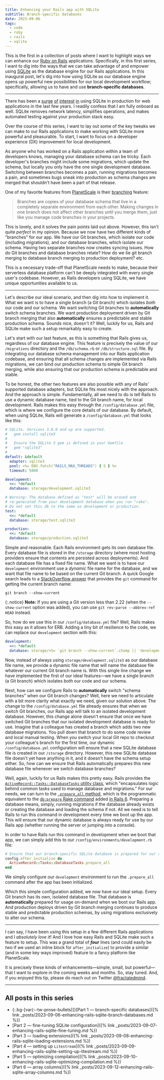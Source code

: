 ```yaml
---
title: Enhancing your Rails app with SQLite
subtitle: Branch-specific databases
date: 2023-09-06
tags:
  - code
  - ruby
  - rails
  - sqlite
---
```


This is the first in a collection of posts where I want to highlight ways we can enhance our [Ruby on Rails](https://rubyonrails.org) applications. Specifically, in this first series, I want to dig into the ways that we can take advantage of and empower using [SQLite](https://www.sqlite.org/index.html) as the database engine for our Rails applications. In this inaugural post, let's dig into how using SQLite as our database engine opens up powerful new possibilities for our local development workflow; specifically, allowing us to have and use **branch-specific databases**.

<!--/summary-->

- - -

There has been a [surge](https://tailscale.com/blog/database-for-2022/) [of](https://pretalx.com/djangocon-europe-2023/talk/J98ZTN/#:~:text=SQLite%20is%20a%20popular%20option,running%20your%20app%20in%20production.) [interest](https://news.ycombinator.com/item?id=20367679) [in](https://litestream.io/blog/why-i-built-litestream/#moving-to-sqlite) using SQLite in production for web applications in the last few years. I readily confess that I am fully onboard as well. SQLite removes network latency, simplifies operations, and makes automated testing against your production stack easy.

Over the course of this series, I want to lay out some of the key tweaks we can make to our Rails applications to make working with SQLite more powerful and pleasurable. To start, I want to focus on a developer experience (<abbr>DX</abbr>) improvement for local development.

As anyone who has worked on a Rails application within a team of developers knows, managing your database schema can be tricky. Each developer's branches might include some migrations, which update the schema, but locally you only have the one single development database. Switching between branches becomes a pain, running migrations becomes a pain, and sometimes bugs sneak into production as schema changes are merged that shouldn't have been a part of that release.

One of my favorite features from [PlanetScale](https://planetscale.com) is their [branching](https://planetscale.com/docs/onboarding/branching-and-deploy-requests) feature:

> Branches are copies of your database schema that live in a completely separate environment from each other. Making changes in one branch does not affect other branches until you merge them, just like you manage code branches in your projects.

This is lovely, and it solves the pain points laid out above. However, this isn't quite _perfect_ in my opinion. Because we now have two different kinds of "branches" for our app. We have our Git branches, which isolate our code (including migrations), and our database branches, which isolate our schema. Having two separate branches now creates syncing issues. How do Git branches and database branches relate? How do we tie git branch merging to database branch merging to production deployment? etc.

This is a necessary trade-off that PlanetScale needs to make, because their serverless database platform can't be deeply integrated with every single user's codebase. However, as Rails developers using SQLite, we have unique opportunities available to us.

- - -

Let's describe our ideal scenario, and then dig into how to implement it. What we want is to have a single branch (a Git branch) which isolates _both_ our code and our schema. We want switching Git branches to **automatically** switch schema branches. We want production deployment driven by Git branch merging that also **automatically** ensures a predictable and stable production schema. Sounds nice, doesn't it? Well, luckily for us, Rails and SQLite make such a setup remarkably easy to create.

Let's start with our last feature, as this is something that Rails gives us, regardless of our database engine. This feature is precisely the value of our `/migrations` directory and the `/db/schema.rb` or `/db/structure.sql` file. By integrating our database schema management into our Rails application codebase, and ensuring that all schema changes are implemented via Rails migrations, we can bind our production schema to simple Git branch merging, while also ensuring that our production schema is predictable and stable.

To be honest, the other two features are also possible with any of Rails' supported database adapters, but SQLite fits most nicely with the approach. And the approach is simple. Fundamentally, all we need to do is tell Rails to use a dynamic database name, tied to the Git branch name, for local development. Rails makes this easy through the `/config/database.yml` file, which is where we configure the core details of our database. By default, when using SQLite, Rails will generate a `/config/database.yml` that looks like this:

```yaml
# SQLite. Versions 3.8.0 and up are supported.
#   gem install sqlite3
#
#   Ensure the SQLite 3 gem is defined in your Gemfile
#   gem "sqlite3"
#
default: &default
  adapter: sqlite3
  pool: <%= ENV.fetch("RAILS_MAX_THREADS") { 5 } %>
  timeout: 5000

development:
  <<: *default
  database: storage/development.sqlite3

# Warning: The database defined as "test" will be erased and
# re-generated from your development database when you run "rake".
# Do not set this db to the same as development or production.
test:
  <<: *default
  database: storage/test.sqlite3

production:
  <<: *default
  database: storage/production.sqlite3
```

Simple and reasonable. Each Rails environment gets its own database file. Every database file is stored in the `/storage` directory (where most hosting providers ensure that contents are persisted across deployments). And each database file has a fixed file name. What we want is to have our `development` environment use a _dynamic_ file name for the database, and we want that file name to be based on the current Git branch. A quick Google search leads to a [StackOverflow answer](https://stackoverflow.com/a/6245587/2884386) that provides the `git` command for getting the current branch name:

```shell
git branch --show-current
```

{:.notice}
**Note:** If you are using a Git version less than 2.22 (when the `--show-current` option was added), you can use `git rev-parse --abbrev-ref HEAD` instead.

So, how do we use this in our `/config/database.yml` file? Well, Rails makes this easy as it allows for ERB. Adding a tiny bit of resilience to the code, we can replace our `development` section with this:

```yaml
development:
  <<: *default
  database: storage/<%= `git branch --show-current`.chomp || 'development' %>.sqlite3
```

Now, instead of always using `storage/development.sqlite3` as our database file name, we provide a dynamic file name that will name the database file whatever our current Git branch name is. With this single line change we have implemented the first of our ideal features—we have a single branch (a Git branch) which isolates _both_ our code and our schema.

Next, how can we configure Rails to **automatically** switch "schema branches" when our Git branch changes? Well, here we need to articulate with a bit more clarity what exactly we need, given our solution above. The change to the `/config/database.yml` file already ensures that when we switch Git branches, our Rails app will talk to an isolated development database. However, this change alone doesn't ensure that once we have switched Git branches that our isolated development database is ready for use. Imagine that a colleague has created a branch which adds two new database migrations. You pull down that branch to do some code review and local manual testing. When you switch your local Git repo to checkout your colleague's branch for the first time, our dynamic `/config/database.yml` configuration will ensure that a new SQLite database file is created in our `/storage` directory. However, this new SQLite database file doesn't yet have anything in it, and it doesn't have the schema setup either. So, how can we ensure that Rails automatically prepares this new database file whenever we switch database branches?

Well, again, luckily for us Rails makes this pretty easy. Rails provides the [`ActiveRecord::Tasks::DatabaseTasks` utility class](https://api.rubyonrails.org/classes/ActiveRecord/Tasks/DatabaseTasks.html), which "encapsulates logic behind common tasks used to manage database and migrations." For our needs, we can turn to the [`.prepare_all` method](https://api.rubyonrails.org/classes/ActiveRecord/Tasks/DatabaseTasks.html#method-i-prepare_all), which is the programmatic equivalent to the [`db:prepare` Rake command](https://github.com/rails/rails/pull/35768) added [in Rails 6](https://www.bigbinary.com/blog/rails-6-adds-rails-db-prepare-to-migrate-or-setup-a-database). Preparing a database means, simply, running migrations if the database already exists or creating the database and loading the schema if not. All we need is to tell Rails to run this command in development every time we boot up the app. This will ensure that our dynamic database is always ready for use by our Rails app (whether running the server or jumping into a console).

In order to have Rails run this command in development when we boot that app, we can simply add this to our `/config/environments/development.rb` file:

```ruby
# Ensure that our branch-specific SQLite database is prepared for our application to use
config.after_initialize do
  ActiveRecord::Tasks::DatabaseTasks.prepare_all
end
```

We simply configure our `development` environment to run the `.prepare_all` command after the app has been initialized.

Which this simple configuration added, we now have our ideal setup. Every Git branch has its own, isolated database file. That database is **automatically** prepared for usage on-demand when we boot our Rails app. And production deploys driven by Git branch merging continues to produce stable and predictable production schemas, by using migrations exclusively to alter our schema.

- - -

I can say, I have been using this setup in a few different Rails applications and I _absolutely love it_! And I love how easy Rails and SQLite make such a feature to setup. This was a grand total of **_four_** lines (and could easily be _two_ if we used an inline block for `after_initialize`) to provide a similar (and in some key ways improved) feature to a fancy platform like PlanetScale.

It is precisely these kinds of enhancements—simple, small, but powerful—that I want to explore in the coming weeks and months. So, stay tuned. And, if you enjoyed this tip, please do reach out on Twitter [@fractaledmind](http://twitter.com/fractaledmind?ref=fractaledmind.github.io).

- - -

## All posts in this series

* {:.bg-[var(--tw-prose-bullets)]}[Part 1 — branch-specific databases]({% link _posts/2023-09-06-enhancing-rails-sqlite-branch-databases.md %})
* [Part 2 — fine-tuning SQLite configuration]({% link _posts/2023-09-07-enhancing-rails-sqlite-fine-tuning.md %})
* [Part 3 — loading extensions]({% link _posts/2023-09-08-enhancing-rails-sqlite-loading-extensions.md %})
* [Part 4 — setting up `Litestream`]({% link _posts/2023-09-09-enhancing-rails-sqlite-setting-up-litestream.md %})
* [Part 5 — optimizing compilation]({% link _posts/2023-09-10-enhancing-rails-sqlite-optimizing-compilation.md %})
* [Part 6 — array columns]({% link _posts/2023-09-12-enhancing-rails-sqlite-array-columns.md %})
